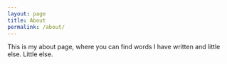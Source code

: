 ```yaml
---
layout: page
title: About
permalink: /about/
---
```


This is my about page, where you can find words I have written and little else. 
Little else.